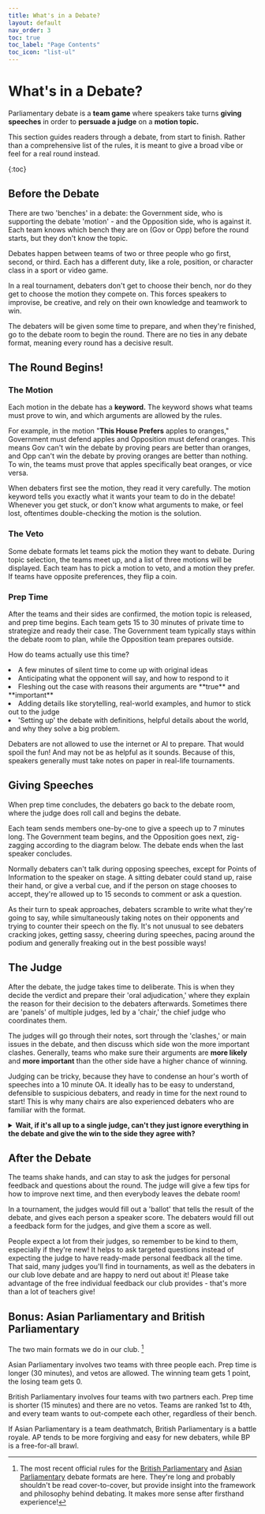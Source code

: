 ```yaml
---
title: What's in a Debate?
layout: default
nav_order: 3
toc: true
toc_label: "Page Contents" 
toc_icon: "list-ul"     
---
```


# What's in a Debate?
Parliamentary debate is a **team game** where speakers take turns **giving speeches** in order to **persuade a judge** on a **motion topic.**

This section guides readers through a debate, from start to finish. Rather than a comprehensive list of the rules, it is meant to give a broad vibe or feel for a real round instead.

{:toc}

## Before the Debate
There are two 'benches' in a debate: the Government side, who is supporting the debate 'motion' - and the Opposition side, who is against it. Each team knows which bench they are on (Gov or Opp) before the round starts, but they don't know the topic.

Debates happen between teams of two or three people who go first, second, or third. Each has a different duty, like a role, position, or character class in a sport or video game. 

In a real tournament, debaters don't get to choose their bench, nor do they get to choose the motion they compete on. This forces speakers to improvise, be creative, and rely on their own knowledge and teamwork to win.

The debaters will be given some time to prepare, and when they're finished, go to the debate room to begin the round. There are no ties in any debate format, meaning every round has a decisive result.

## The Round Begins!

### The Motion
Each motion in the debate has a **keyword.** The keyword shows what teams must prove to win, and which arguments are allowed by the rules.

For example, in the motion "**This House Prefers** apples to oranges," Government must defend apples and Opposition must defend oranges. This means Gov can't win the debate by proving pears are better than oranges, and Opp can't win the debate by proving oranges are better than nothing. To win, the teams must prove that apples specifically beat oranges, or vice versa.

When debaters first see the motion, they read it very carefully. The motion keyword tells you exactly what it wants your team to do in the debate! Whenever you get stuck, or don't know what arguments to make, or feel lost, oftentimes double-checking the motion is the solution.

### The Veto
Some debate formats let teams pick the motion they want to debate. During topic selection, the teams meet up, and a list of three motions will be displayed. Each team has to pick a motion to veto, and a motion they prefer. If teams have opposite preferences, they flip a coin.

### Prep Time
After the teams and their sides are confirmed, the motion topic is released, and prep time begins. Each team gets 15 to 30 minutes of private time to strategize and ready their case. The Government team typically stays within the debate room to plan, while the Opposition team prepares outside.

How do teams actually use this time?
<li>A few minutes of silent time to come up with original ideas</li>
<li>Anticipating what the opponent will say, and how to respond to it</li>
<li>Fleshing out the case with reasons their arguments are **true** and **important**</li>
<li>Adding details like storytelling, real-world examples, and humor to stick out to the judge</li>
<li>'Setting up' the debate with definitions, helpful details about the world, and why they solve a big problem.</li>

Debaters are not allowed to use the internet or AI to prepare. That would spoil the fun! And may not be as helpful as it sounds. Because of this, speakers generally must take notes on paper in real-life tournaments.

## Giving Speeches
When prep time concludes, the debaters go back to the debate room, where the judge does roll call and begins the debate.

Each team sends members one-by-one to give a speech up to 7 minutes long. The Government team begins, and the Opposition goes next, zig-zagging according to the diagram below. The debate ends when the last speaker concludes.

Normally debaters can't talk during opposing speeches, except for Points of Information to the speaker on stage. A sitting debater could stand up, raise their hand, or give a verbal cue, and if the person on stage chooses to accept, they're allowed up to 15 seconds to comment or ask a question.

As their turn to speak approaches, debaters scramble to write what they're going to say, while simultaneously taking notes on their opponents and trying to counter their speech on the fly. It's not unusual to see debaters cracking jokes, getting sassy, cheering during speeches, pacing around the podium and generally freaking out in the best possible ways!

## The Judge
After the debate, the judge takes time to deliberate. This is when they decide the verdict and prepare their 'oral adjudication,' where they explain the reason for their decision to the debaters afterwards. Sometimes there are 'panels' of multiple judges, led by a 'chair,' the chief judge who coordinates them. 

The judges will go through their notes, sort through the 'clashes,' or main issues in the debate, and then discuss which side won the more important clashes. Generally, teams who make sure their arguments are **more likely** and **more important** than the other side have a higher chance of winning.

Judging can be tricky, because they have to condense an hour's worth of speeches into a 10 minute OA. It ideally has to be easy to understand, defensible to suspicious debaters, and ready in time for the next round to start! This is why many chairs are also experienced debaters who are familiar with the format. 

<details markdown="1"> 
  <summary> <strong> Wait, if it's all up to a single judge, can't they just ignore everything in the debate and give the win to the side they agree with? </strong> </summary>  
  
### How Judging Works ###   

Great observation! In order for debate to be as fair and unbiased as possible, judges have to follow two golden principles:  

1) **Noninterventionism** - Judges avoid 'inserting themselves' into the debate, which means they can't use their own opinions, or information that didn't come from the debate. Everything used to decide the verdict must come within the round itself. Only during incredibly messy debates - ones where there isn't enough information within the round to determine a clear winner (like when the teams have two completely different, equally convincing views of reality), will a judge be forced to intervene.  

2) **The Average Reasonable Voter** - Instead, judges adopt the perspective of a person who: knows basic facts and news headlines, understands logic and logical fallacies, isn't biased towards any culture or geographical location, and can be convinced of anything given a good explanation.  

The voter lacks 'specialized knowledge', so debaters have to make sure they explain complex ideas to them step-by-step, even if they're the smartest person in the world. This means numerical statistics and real-world studies can't be taken at face value in parliamentary debate (we can't fact-check or just take your word on it!) - they have to be explained in a way that a person can intuitively understand.  

Savvy readers may ask further questions. 'Wait, does that mean you can completely make things up, as long as it makes sense to the judge?' 'Where do you draw the line between specialized and basic knowledge?' Very astute! Too much intervention can squash creative ideas and force teams to work unfairly hard to overcome judge biases. Too little means rewarding lies, stock arguments, and debate lingo at the expense of real-world knowledge - which is what the game is supposed to encourage in the first place. The question of how much to intervene is an active debate within the community - and you'll likely find as many different answers as there are judges.  

For those interested in becoming judges, you'll find it can be a uniquely collaborative experience in a competitive game. It's heartwarming to encourage debaters and help them improve, while working together with fellow panelists to reach a common goal. It's also easy to learn debate through observation and hearing the thoughts of experienced judges and speakers. Batey believes that every aspiring debater should try out judging - if not for the camaraderie, because understanding how to think like a judge is crucial to winning rounds.  

</details>

## After the Debate
The teams shake hands, and can stay to ask the judges for personal feedback and questions about the round. The judge will give a few tips for how to improve next time, and then everybody leaves the debate room! 

In a tournament, the judges would fill out a 'ballot' that tells the result of the debate, and gives each person a speaker score. The debaters would fill out a feedback form for the judges, and give them a score as well.

People expect a lot from their judges, so remember to be kind to them, especially if they're new! It helps to ask targeted questions instead of expecting the judge to have ready-made personal feedback all the time. That said, many judges you'll find in tournaments, as well as the debaters in our club love debate and are happy to nerd out about it! Please take advantage of the free individual feedback our club provides - that's more than a lot of teachers give!

## Bonus: Asian Parliamentary and British Parliamentary
The two main formats we do in our club. [^1]

Asian Parliamentary involves two teams with three people each. Prep time is longer (30 minutes), and vetos are allowed. The winning team gets 1 point, the losing team gets 0.

British Parliamentary involves four teams with two partners each. Prep time is shorter (15 minutes) and there are no vetos. Teams are ranked 1st to 4th, and every team wants to out-compete each other, regardless of their bench.

If Asian Parliamentary is a team deathmatch, British Parliamentary is a battle royale. AP tends to be more forgiving and easy for new debaters, while BP is a free-for-all brawl.

[^1]: The most recent official rules for the [British Parliamentary](https://sadcdebate.com/files/WUDC-Manual-2024.pdf) and [Asian Parliamentary](https://docs.google.com/document/d/1JoJa0oqDfW06vAQb3eBcAX37oG9p2g0hRO44vvCHv_Q/edit?tab=t.0) debate formats are here. They're long and probably shouldn't be read cover-to-cover, but provide insight into the framework and philosophy behind debating. It makes more sense after firsthand experience!

